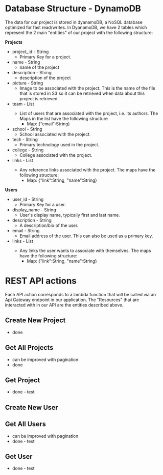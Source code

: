 # Database Structure - DynamoDB
The data for our project is stored in dyanamoDB, a NoSQL database optimized for fast read/writes. In DyanamoDB, we have 2 tables which represent the 2 main "entities" of our project with the following structure:

**Projects**
* project_id - String
    * Primary Key for a project.
* name - String
    * name of the project
* description - String
    * description of the project
* picture - String
    * Image to be associated with the project. This is the name of the file that is stored in S3 so it can be retrieved when data about this project is retrieved
* team - List<Map>
    * List of users that are associated with the project, i.e. its authors. The Maps in the list have the following structure
        * Map: {"email":String}
* school - String
    * School associated with the project.
* tech - String
    * Primary technology used in the project.
* college - String
    * College associated with the project.
* links - List<Map>
    * Any reference links associated with the project. The maps have the following structure:
        * Map: {"link":String, "name":String}


**Users**
* user_id - String
    * Primary Key for a user.
* display_name - String
    * User's display name, typically first and last name.
* description - String
    * A description/bio of the user.
* email - String
    * Email address of the user. This can also be used as a primary key.
* links - List<Map>
    * Any links the user wants to associate with themselves. The maps have the following structure:
        * Map: {"link":String, "name":String}



# REST API actions

Each API action corresponds to a lambda function that will be called via an Api Gateway endpoint in our application. The "Resources" that are interacted with in our API are the entities described above.

## Create New Project
* done

## Get All Projects
* can be improved with pagination
* done

## Get Project
* done - test

## Create New User

## Get All Users
* can be improved with pagination
* done - test

## Get User
* done - test
